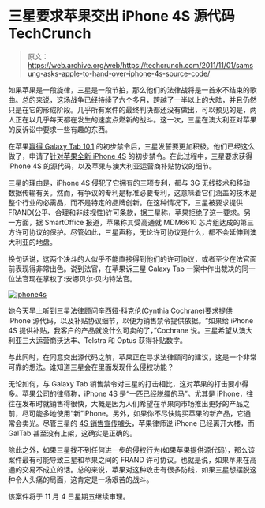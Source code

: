 # 三星要求苹果交出 iPhone 4S 源代码 TechCrunch

> 原文：<https://web.archive.org/web/https://techcrunch.com/2011/11/01/samsung-asks-apple-to-hand-over-iphone-4s-source-code/>

如果苹果是一段旋律，三星是一段节拍，那么他们的法律战将是一首永不结束的歌曲。总的来说，这场战争已经持续了六个多月，跨越了一半以上的大陆，并且仍然只是在它的形成阶段。几乎所有案件的最终判决都还没有做出，可以预见的是，两人正在以几乎每天都在发生的速度点燃新的战斗。这一次，三星在澳大利亚对苹果的反诉讼中要求一些有趣的东西。

在苹果[赢得 Galaxy Tab 10.1](https://web.archive.org/web/20230205024004/http://www.huffingtonpost.com/2011/10/13/apple-wins-ban-samsung-galaxy-tab-australia_n_1008693.html) 的初步禁令后，三星发誓要更加积极。他们已经这么做了，申请了[针对苹果全新 iPhone 4S](https://web.archive.org/web/20230205024004/https://techcrunch.com/2011/10/17/samsung-tries-to-stop-iphone-4s-sales-in-japan-and-australia/) 的初步禁令。在此过程中，三星要求获得 iPhone 4S 的源代码，以及苹果与澳大利亚运营商补贴协议的细节。

三星的理由是，iPhone 4S 侵犯了它拥有的三项专利，都与 3G 无线技术和移动数据传输有关。然而，有争议的专利是标准必要专利，这意味着它们涵盖的技术是整个行业的必需品，而不是特定的品牌创新。在这种情况下，三星被要求提供 FRAND(公平、合理和非歧视性)许可条款，据三星称，苹果拒绝了这一要求。另一方面，据 SmartOffice 报道，苹果称其受高通就 MDM6610 芯片组达成的第三方许可协议的保护。尽管如此，三星声称，无论许可协议是什么，都不会延伸到澳大利亚的地盘。

换句话说，这两个决斗的人似乎不能直接得到他们的许可协议，或者至少在法官面前表现得非常出色。说到法官，在苹果诉三星 Galaxy Tab 一案中作出裁决的同一位法官现在掌权了:安娜贝尔·贝内特法官。

[![](img/236f763be44ce8b114e9d7f67068c4ea.png "iphone4s")](https://web.archive.org/web/20230205024004/https://techcrunch.com/wp-content/uploads/2011/11/iphone4s.png)

她今天早上听到三星法律顾问辛西娅·科克伦(Cynthia Cochrane)要求提供 iPhone 源代码，以及补贴协议细节，以便为销售禁令提供依据。“如果给 iPhone 4S 提供补贴，我客户的产品就没什么可卖的了，”Cochrane 说。三星希望从澳大利亚三大运营商沃达丰、Telstra 和 Optus 获得补贴数字。

与此同时，在同意交出源代码之前，苹果正在寻求法律顾问的建议，这是一个非常可靠的想法。谁知道三星会在里面发现什么侵权功能？

无论如何，与 Galaxy Tab 销售禁令对三星的打击相比，这对苹果的打击要小得多。苹果公司的律师称，iPhone 4S 是“一匹已经脱缰的马”。尤其是 iPhone，往往在发布时就销售得很快，大概是因为人们希望在苹果向市场推出更好的产品之前，尽可能多地使用“新”iPhone。另外，如果你不尽快购买苹果的新产品，它通常会卖光。尽管三星的 [4S 销售宣传噱头](https://web.archive.org/web/20230205024004/https://techcrunch.com/2011/10/12/samsung-crashes-australian-iphone-line-with-2-galaxy-s-iis/)，苹果律师说 iPhone 已经离开大楼，而 GalTab 甚至没有上架，这确实是正确的。

除此之外，如果三星找不到任何进一步的侵权行为(如果苹果提供源代码)，那么该案件最有可能导致三星和苹果之间的 FRAND 许可协议。也就是说，如果苹果在高通的交易不成立的话。总的来说，苹果对这种攻击有很多防线，如果三星想摆脱这种令人头痛的局面，这肯定是一场艰苦的战斗。

该案件将于 11 月 4 日星期五继续审理。